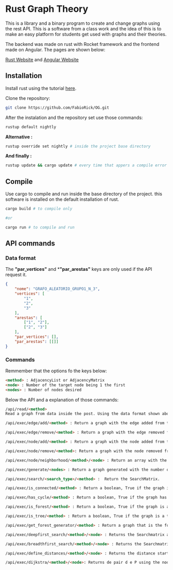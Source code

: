 # Rust Graph Theory 

This is a library and a binary program to create and change graphs using the rest API.
This is a software from a class work and the idea of this is to make an easy platform for students get used with graphs and their theories.

The backend was made on rust with Rocket framework and the frontend made on Angular. The pages are shown below:

[Rust Website](https://www.rust-lang.org) and 
[Angular Website](https://angular.io/)


## Installation

Install rust using the tutorial [here](https://doc.rust-lang.org/book/ch01-01-installation.html).

Clone the repository: 
```sh
git clone https://github.com/FabioRick/OG.git
```

After the instalation and the repository set use those commands:

```sh
rustup default nightly
```

**Alternative :**

```sh
rustup override set nightly # inside the project base directory
```
**And finally :**

```sh
rustup update && cargo update # every time that appers a compile error
```

## Compile

Use cargo to compile and run inside the base directory of the project. this software is installed on the default installation of rust.

```sh
cargo build # to compile only 

#or

cargo run # to compile and run
```
## API commands

### **Data format**

The **"par_vertices"** and ***"par_arestas"** keys are only used if the API request it.

```json
{
    "nome": "GRAFO_ALEATORIO_GRUPO1_N_3",
    "vertices": [
        "1",
        "2",
        "3"
    ],
    "arestas": [
        ["1", "2"],
        ["2", "3"]
    ],
    "par_vertices": [],
    "par_arestas": [[]]
}
```
### **Commands**

Remmember that the options fo the keys below:
```html
<method> : AdjacencyList or AdjacencyMatrix
<node> : Number of the target node being 1 the first
<nodes> : Number of nodes desired
```

Below the API and a explanation of those commands:

```html
/api/read/<method> 
Read a graph from data inside the post. Using the data format shown above.

/api/exec/edge/add/<method> : Return a graph with the edge added from the graph sended by the post. Using the data format shown above.

/api/exec/edge/remove/<method> : Return a graph with the edge removed from the graph sended by the post. Using the data format shown above.

/api/exec/node/add/<method> : Return a graph with the node added from the graph sended by the post. Using the data format shown above.

/api/exec/node/remove/<method>: Return a graph with the node removed from the graph sended by the post. Using the data format shown above.

/api/exec/node/neighborhood/<method>/<node> : Return an array with the neighborhood of the requested node from the graph sended by the post. Using the data format shown above.

/api/exec/generate/<nodes> : Return a graph generated with the number of nodes requested and random edges generated from 0 to complete graph. 

/api/exec/search/<search_type>/<method> :  Return the SearchMatrix.

/api/exec/is_connected/<method> : Return a boolean, True if the graph is connected and False if not.

/api/exec/has_cycle/<method> : Return a boolean, True if the graph has a cycle and False if not.

/api/exec/is_forest/<method> : Return a boolean, True if the graph is a forest and False if not.

/api/exec/is_tree/<method> : Return a boolean, True if the graph is a tree and False if not.

/api/exec/get_forest_generator/<method> : Return a graph that is the forest that generated the graph sent to the backend.

/api/exec/deepfirst_search/<method>/<node> : Returns the Searchmatrix and the stages of the deep first search on the graph sent starting from the node requested.

/api/exec/breadthfirst_search/<method>/<node> : Returns the Searchmatrix and the stages of the breadth first search on the graph sent starting from the node requested.

/api/exec/define_distances/<method>/<node> : Returns the distance starting from the node requested.

/api/exec/dijkstra/<method>/<node>: Returns de pair d e P using the node as the start point.
```